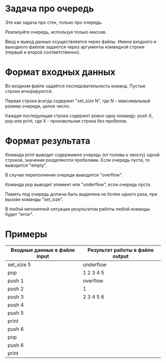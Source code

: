 # Задача про очередь
Это как задача про стек, только про очередь.

Реализуйте очередь, используя только массив.

Ввод и вывод данных осуществляется через файлы. Имена входного и выходного файлов задаются через аргументы командной строки (первый и второй соответственно).

# Формат входных данных
Во входном файле задаётся последовательность команд. Пустые строки игнорируются.

Первая строка всегда содержит "set_size N", где N - максимальный размер очереди, целое число.

Каждая последующая строка содержит ровно одну команду: push X, pop или print, где X - произвольная строка без пробелов.

# Формат результата
Команда print выводит содержимое очередь (от головы к хвосту) одной строкой, значения разделяются пробелами. Если очередь пуста, то выводится "empty".

В случае переполнения очереди выводится "overflow".

Команда pop выводит элемент или "underflow", если очередь пуста.

Память под очередь должна быть выделена не более одного раза, при вызове команды "set_size".

В любой непонятной ситуации результатом работы любой команды будет "error".

# Примеры
| Входные данные в файле input |	Результат работы в файле output
| --------- | ---------
|set_size 5|underflow
|pop|1 2 3 4 5
|push 1|overflow
|push 2|1
|push 3|2 3 4 5 6
|push 4|
|push 5|
|print|
|push 6|
|pop|
|push 6|
|print|
